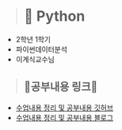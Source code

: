 > # 🐍 Python

- 2학년 1학기
- 파이썬데이터분석
- 이계식교수님

> ## 🎈공부내용 링크🎈
- [수업내용 정리 및 공부내용 깃허브](https://github.com/blueconecell/blog-code/tree/main/python)
- [수업내용 정리 및 공부내용 블로그](https://blueconecell.tistory.com/category/Python)
